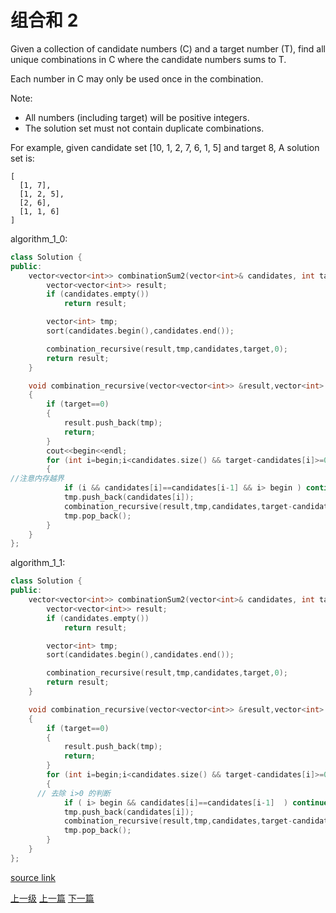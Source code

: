 # 组合和 2

Given a collection of candidate numbers (C) and a target number (T), find all unique combinations in C where the candidate numbers sums to T.

Each number in C may only be used once in the combination.

Note:
* All numbers (including target) will be positive integers.
* The solution set must not contain duplicate combinations.

For example, given candidate set [10, 1, 2, 7, 6, 1, 5] and target 8,
A solution set is:
```
[
  [1, 7],
  [1, 2, 5],
  [2, 6],
  [1, 1, 6]
]
```

algorithm_1_0:
```c++
class Solution {
public:
    vector<vector<int>> combinationSum2(vector<int>& candidates, int target) {
        vector<vector<int>> result;
        if (candidates.empty())
            return result;

        vector<int> tmp;
        sort(candidates.begin(),candidates.end());

        combination_recursive(result,tmp,candidates,target,0);
        return result;
    }

    void combination_recursive(vector<vector<int>> &result,vector<int> tmp,vector<int> candidates,int target,int begin)
    {
        if (target==0)
        {
            result.push_back(tmp);
            return;
        }
        cout<<begin<<endl;
        for (int i=begin;i<candidates.size() && target-candidates[i]>=0 ;i++)
        {
//注意内存越界
            if (i && candidates[i]==candidates[i-1] && i> begin ) continue;
            tmp.push_back(candidates[i]);
            combination_recursive(result,tmp,candidates,target-candidates[i],i+1);
            tmp.pop_back();
        }
    }
};
```

algorithm_1_1:
```c++
class Solution {
public:
    vector<vector<int>> combinationSum2(vector<int>& candidates, int target) {
        vector<vector<int>> result;
        if (candidates.empty())
            return result;

        vector<int> tmp;
        sort(candidates.begin(),candidates.end());

        combination_recursive(result,tmp,candidates,target,0);
        return result;
    }

    void combination_recursive(vector<vector<int>> &result,vector<int> tmp,vector<int> candidates,int target,int begin)
    {
        if (target==0)
        {
            result.push_back(tmp);
            return;
        }
        for (int i=begin;i<candidates.size() && target-candidates[i]>=0 ;i++)
        {
      // 去除 i>0 的判断
            if ( i> begin && candidates[i]==candidates[i-1]  ) continue;
            tmp.push_back(candidates[i]);
            combination_recursive(result,tmp,candidates,target-candidates[i],i+1);
            tmp.pop_back();
        }
    }
};
```

[source link](https://leetcode.com/problems/combination-sum-ii/discuss/)

[上一级](base.md)
[上一篇](Combination_Sum.md)
[下一篇](Multiply_Strings.md)

